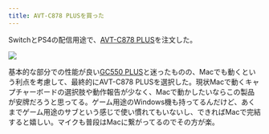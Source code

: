 ```yaml
---
title: AVT-C878 PLUSを買った
---
```


SwitchとPS4の配信用途で、[AVT-C878 PLUS][1]を注文した。

![](https://images-na.ssl-images-amazon.com/images/I/71Oj65360WL._SL1500_.jpg)

基本的な部分での性能が良い[GC550 PLUS][2]と迷ったものの、Macでも動くという利点を考慮して、最終的にAVT-C878 PLUSを選択した。現状Macで動くキャプチャーボードの選択肢や動作報告が少なく、Macで動かしたいならこの製品が安牌だろうと思ってる。ゲーム用途のWindows機も持ってるんだけど、あくまでゲーム用途のサブという感じで使い慣れてもいないし、できればMacで完結すると嬉しい。マイクも普段はMacに繋がってるのでその方が楽。

[1]: https://www.amazon.co.jp/dp/B07C2ZYHF5
[2]: https://www.amazon.co.jp/dp/B07DFR38WG
